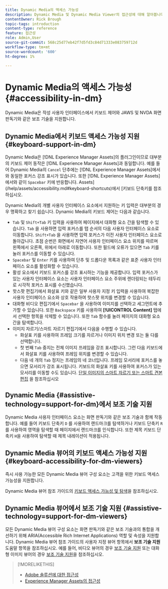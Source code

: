 ```yaml
---
title: Dynamic Media의 액세스 가능성
description: Dynamic Media 및 Dynamic Media Viewer의 접근성에 대해 알아봅니다.
contentOwner: Rick Brough
topic-tags: introduction
content-type: reference
feature: 접근성
role: Admin,User
source-git-commit: 568c25d77eb42f7d5fd3c84d71333e083759712d
workflow-type: tm+mt
source-wordcount: '600'
ht-degree: 1%

---
```



# Dynamic Media의 액세스 가능성 {#accessibility-in-dm}

Dynamic Media은 작성 사용자 인터페이스에서 키보드 제어와 JAWS 및 NVDA 화면 판독기와 같은 보조 기술을 지원합니다.

## Dynamic Media에서 키보드 액세스 가능성 지원 {#keyboard-support-in-dm}

Dynamic Media은 [!DNL Experience Manager Assets]의 플러그인이므로 대부분의 키보드 제어 동작은 [!DNL Experience Manager Assets]과 동일합니다. 예를 들어 Dynamic Media의 `Cancel` 단추에는 [!DNL Experience Manager Assets]에서와 동일한 포커스 강조 표시가 있습니다. 또한 [!DNL Experience Manager Assets]에서와 같이 `Spacebar` 키에 반응합니다. Assets](/help/assets/accessibility.md#keyboard-shortcuts)에서 [키보드 단축키를 참조하십시오.

Dynamic Media의 개별 사용자 인터페이스 요소에서 지원하는 키 입력은 대부분의 경우 명확하고 찾기 쉽습니다. Dynamic Media의 키보드 제어는 다음과 같습니다.

* `Tab` 및 `Shift+Tab` 키 입력을 사용하여 페이지에서 대화형 요소 간을 탐색할 수 있습니다.
`Tab` 을 사용하면 입력 포커스를 탭 순서의 다음 사용자 인터페이스 요소로 이동합니다. `Shift+Tab` 을 사용하면 입력 포커스가 이전 사용자 인터페이스 요소로 돌아갑니다.
초점 순번은 화면에서 자연어 사용자 인터페이스 요소 위치를 따르며 왼쪽에서 오른쪽, 위에서 아래로 이동합니다. 또한 필드에 오류가 있으면 `Tab` 키를 눌러 포커스를 이동할 수 있습니다.
* `Spacebar` 및 `Enter` 키를 사용하여 단추 및 드롭다운 목록과 같은 표준 사용자 인터페이스 요소를 활성화할 수 있습니다.
* 활성 요소에서 키보드 포커스를 강조 표시하는 기능을 제공합니다. 입력 포커스가 있는 사용자 인터페이스 요소는 사용자 인터페이스 요소 주위에 렌더링되는 테두리로 시각적 포커스 표시를 수신했습니다.
* 핫스팟 편집기에서 화살표 키와 같은 일부 사용자 지정 키 입력을 사용하여 복잡한 사용자 인터페이스 요소와 상호 작용하여 핫스팟 위치를 변경할 수 있습니다.
* 대화형 비디오 편집기에서 `Spacebar` 을 사용하여 이미지를 선택하고 세그먼트에 추가할 수 있습니다. 또한 `Backspace` 키를 사용하여 **[!UICONTROL Content]** 탭에서 선택한 항목을 삭제할 수 있습니다. 또한 `Tab` 함수를 눌러 페이지의 대화형 요소 간을 탐색합니다.
* 이미지 자르기/스마트 자르기 편집기에서 다음을 수행할 수 있습니다.
   * 화살표 키를 사용하여 프레임 크기를 자르거나 이미지 위치 변경 또는 둘 다를 선택합니다.
   * 첫 번째 `Tab` 중지는 전체 이미지 프레임을 강조 표시합니다. 그런 다음 키보드에서 화살표 키를 사용하여 프레임 위치를 변경할 수 있습니다.
   * 다음 네 개의 `Tab` 정지는 프레임의 네 코너입니다. 프레임 모서리에 포커스를 놓으면 모서리가 강조 표시됩니다. 키보드의 화살표 키를 사용하여 포커스가 있는 모서리를 이동할 수도 있습니다.
[단일 이미지의 스마트 자르기 또는 스마트 견본 편집](/help/assets/dynamic-media/image-profiles.md#editing-the-smart-crop-or-smart-swatch-of-a-single-image) 을 참조하십시오

<!-- Keyboarding is the same because Dynamic Media is using the same UI library (Coral 3 (Experience Manager 6.5) or Coral Spectrum (in Skyline)) as entire Experience Manager Assets.  -->

<!-- In the Hotspot editor, Dynamic Media lets you use arrow keys to control the position of a hot spot. See [Carousel Banners](/help/assets/dynamic-media/carousel-banners.md##adding-hotspots-or-image-maps-to-an-image-banner) or [Interactive Images](/help/assets/dynamic-media/interactive-images.md#adding-hotspots-to-an-image-banner)  -->

<!-- I think we should definitely mention this in the DM-specific area of documentation for keyboard support. -->

<!-- I would not get into much of details of specific keyboard support logic of these editors. One of the reasons - chances are that accessibility support will receive Phase2-like attention, with more holistic approach. -->

## Dynamic Media {#assistive-technology=support-for-dm}에서 보조 기술 지원

Dynamic Media 사용자 인터페이스 요소는 화면 판독기와 같은 보조 기술과 함께 작동합니다. 예를 들어 키보드 단축키 `D` 를 사용하여 랜드마크를 탐색하거나 키보드 단축키 `R` 를 사용하여 영역을 탐색할 때 페이지에서 랜드마크를 인식합니다. 또한 제목 키보드 단축키 `H`을 사용하여 탐색할 때 제목 내레이션이 적용됩니다.

## Dynamic Media 뷰어의 키보드 액세스 가능성 지원 {#keyboard-accessibility-for-dm-viewers}

즉시 사용 가능한 모든 Dynamic Media 뷰어 구성 요소는 고객을 위한 키보드 액세스 가능성을 지원합니다.

Dynamic Media 뷰어 참조 가이드의 [키보드 액세스 가능성 및 탐색](https://experienceleague.adobe.com/docs/dynamic-media-developer-resources/library/c-keyboard-accessibility.html)을 참조하십시오.

## Dynamic Media 뷰어에서 보조 기술 지원 {#assistive-technology=support-for-dm-viewers}

모든 Dynamic Media 뷰어 구성 요소는 화면 판독기와 같은 보조 기술과의 통합을 개선하기 위해 ARIA(Accessible Rich Internet Applications) 역할 및 속성을 지원합니다.
Dynamic Media 뷰어 참조 가이드의 사용자 지정 뷰어 항목에서 **보조 기술 지원** 도움말 항목을 참조하십시오. 예를 들어, 비디오 뷰어의 경우 [보조 기술 지원](https://experienceleague.adobe.com/docs/dynamic-media-developer-resources/library/viewers-aem-assets-dmc/video/r-html5-video-viewer-20-assistive.html) 또는 대화형 이미지 뷰어의 경우 [보조 기술 지원](https://experienceleague.adobe.com/docs/dynamic-media-developer-resources/library/viewers-for-aem-assets-only/interactive-images/c-html5-aem-interactive-image-assistive.html?lang=en#viewers-for-aem-assets-only)을 참조하십시오.

>[!MORELIKETHIS]
>
>* [Adobe 솔루션에 대한 접근성](https://www.adobe.com/accessibility.html)
>* [Experience Manager Assets의 접근성](/help/assets/dynamic-media/accessibility-dm.md)

